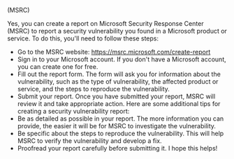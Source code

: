 (MSRC)

Yes, you can create a report on Microsoft Security Response Center (MSRC) to report a security vulnerability you found in a Microsoft product or service. To do this, you'll need to follow these steps:
 * Go to the MSRC website: https://msrc.microsoft.com/create-report
 * Sign in to your Microsoft account. If you don't have a Microsoft account, you can create one for free.
 * Fill out the report form. The form will ask you for information about the vulnerability, such as the type of vulnerability, the affected product or service, and the steps to reproduce the vulnerability.
 * Submit your report. Once you have submitted your report, MSRC will review it and take appropriate action.
Here are some additional tips for creating a security vulnerability report:
 * Be as detailed as possible in your report. The more information you can provide, the easier it will be for MSRC to investigate the vulnerability.
 * Be specific about the steps to reproduce the vulnerability. This will help MSRC to verify the vulnerability and develop a fix.
 * Proofread your report carefully before submitting it.
I hope this helps!

